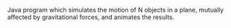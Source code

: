 Java program which simulates the motion of N objects in a plane, mutually affected by gravitational forces, and animates the results.
